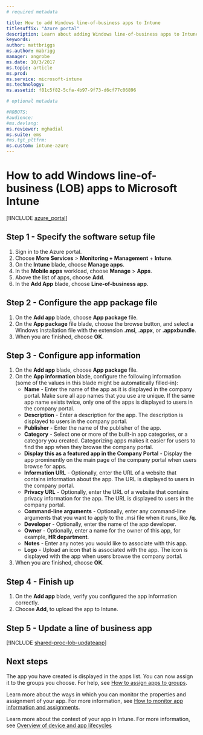 ```yaml
---
# required metadata

title: How to add Windows line-of-business apps to Intune 
titlesuffix: "Azure portal"
description: Learn about adding Windows line-of-business apps to Intune."
keywords:
author: mattbriggs
ms.author: mabrigg
manager: angrobe
ms.date: 10/3/2017
ms.topic: article
ms.prod:
ms.service: microsoft-intune
ms.technology:
ms.assetid: f81c5f82-5cfa-4b97-9f73-d6cf77c06896

# optional metadata

#ROBOTS:
#audience:
#ms.devlang:
ms.reviewer: mghadial
ms.suite: ems
#ms.tgt_pltfrm:
ms.custom: intune-azure
---
```


# How to add Windows line-of-business (LOB) apps to Microsoft Intune

[!INCLUDE [azure_portal](./includes/azure_portal.md)]

## Step 1 - Specify the software setup file

1. Sign in to the Azure portal.
2. Choose **More Services** > **Monitoring + Management** + **Intune**.
3. On the **Intune** blade, choose **Manage apps**.
4. In the **Mobile apps** workload, choose **Manage** > **Apps**.
5. Above the list of apps, choose **Add**.
6. In the **Add App** blade, choose **Line-of-business app**.

## Step 2 - Configure the app package file

1. On the **Add app** blade, choose **App package** file.
2. On the **App package** file blade, choose the browse button, and select a Windows installation file with the extension **.msi**, **.appx**, or **.appxbundle**.
3. When you are finished, choose **OK**.


## Step 3 - Configure app information

1. On the **Add app** blade, choose **App package** file.
2. On the **App information** blade, configure the following information (some of the values in this blade might be automatically filled-in):
    - **Name** - Enter the name of the app as it is displayed in the company portal. Make sure all app names that you use are unique. If the same app name exists twice, only one of the apps is displayed to users in the company portal.
    - **Description** - Enter a description for the app. The description is displayed to users in the company portal.
    - **Publisher** - Enter the name of the publisher of the app.
    - **Category** - Select one or more of the built-in app categories, or a category you created. Categorizing apps makes it easier for users to find the app when they browse the company portal.
    - **Display this as a featured app in the Company Portal** - Display the app prominently on the main page of the company portal when users browse for apps.
    - **Information URL** - Optionally, enter the URL of a website that contains information about the app. The URL is displayed to users in the company portal.
    - **Privacy URL** - Optionally, enter the URL of a website that contains privacy information for the app. The URL is displayed to users in the company portal.
    - **Command-line arguments** - Optionally, enter any command-line arguments that you want to apply to the .msi file when it runs, like **/q**.
    - **Developer** - Optionally, enter the name of the app developer.
    - **Owner** - Optionally, enter a name for the owner of this app, for example, **HR department**.
    - **Notes** - Enter any notes you would like to associate with this app.
    - **Logo** - Upload an icon that is associated with the app. The icon is displayed with the app when users browse the company portal.
3. When you are finished, choose **OK**.

## Step 4 - Finish up

1. On the **Add app** blade, verify you configured the app information correctly.
2. Choose **Add**, to upload the app to Intune.

## Step 5 - Update a line of business app

[!INCLUDE [shared-proc-lob-updateapp](./includes/shared-proc-lob-updateapp.md)]

## Next steps

The app you have created is displayed in the apps list. You can now assign it to the groups you choose. For help, see [How to assign apps to groups](apps-deploy.md).

Learn more about the ways in which you can monitor the properties and assignment of your app. For more information, see [How to monitor app information and assignments](apps-monitor.md).

Learn more about the context of your app in Intune. For more information, see [Overview of device and app lifecycles](introduction-device-app-lifecycles.md)